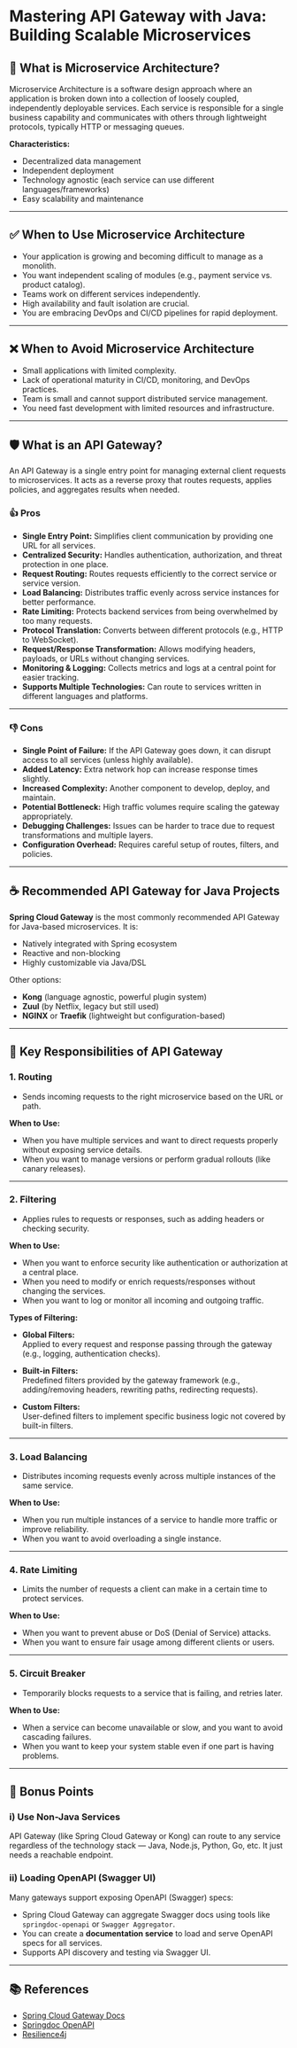 # Mastering API Gateway with Java: Building Scalable Microservices

## 🧩 What is Microservice Architecture?

Microservice Architecture is a software design approach where an application is broken down into a collection of loosely coupled, independently deployable services. Each service is responsible for a single business capability and communicates with others through lightweight protocols, typically HTTP or messaging queues.

**Characteristics:**
- Decentralized data management
- Independent deployment
- Technology agnostic (each service can use different languages/frameworks)
- Easy scalability and maintenance

---

## ✅ When to Use Microservice Architecture

- Your application is growing and becoming difficult to manage as a monolith.
- You want independent scaling of modules (e.g., payment service vs. product catalog).
- Teams work on different services independently.
- High availability and fault isolation are crucial.
- You are embracing DevOps and CI/CD pipelines for rapid deployment.

---

## ❌ When to Avoid Microservice Architecture

- Small applications with limited complexity.
- Lack of operational maturity in CI/CD, monitoring, and DevOps practices.
- Team is small and cannot support distributed service management.
- You need fast development with limited resources and infrastructure.

---

## 🛡️ What is an API Gateway?

An API Gateway is a single entry point for managing external client requests to microservices. It acts as a reverse proxy that routes requests, applies policies, and aggregates results when needed.
### 👍 Pros

- **Single Entry Point:** Simplifies client communication by providing one URL for all services.
- **Centralized Security:** Handles authentication, authorization, and threat protection in one place.
- **Request Routing:** Routes requests efficiently to the correct service or service version.
- **Load Balancing:** Distributes traffic evenly across service instances for better performance.
- **Rate Limiting:** Protects backend services from being overwhelmed by too many requests.
- **Protocol Translation:** Converts between different protocols (e.g., HTTP to WebSocket).
- **Request/Response Transformation:** Allows modifying headers, payloads, or URLs without changing services.
- **Monitoring & Logging:** Collects metrics and logs at a central point for easier tracking.
- **Supports Multiple Technologies:** Can route to services written in different languages and platforms.

---

### 👎 Cons

- **Single Point of Failure:** If the API Gateway goes down, it can disrupt access to all services (unless highly available).
- **Added Latency:** Extra network hop can increase response times slightly.
- **Increased Complexity:** Another component to develop, deploy, and maintain.
- **Potential Bottleneck:** High traffic volumes require scaling the gateway appropriately.
- **Debugging Challenges:** Issues can be harder to trace due to request transformations and multiple layers.
- **Configuration Overhead:** Requires careful setup of routes, filters, and policies.
---

## ☕ Recommended API Gateway for Java Projects

**Spring Cloud Gateway** is the most commonly recommended API Gateway for Java-based microservices. It is:
- Natively integrated with Spring ecosystem
- Reactive and non-blocking
- Highly customizable via Java/DSL

Other options:
- **Kong** (language agnostic, powerful plugin system)
- **Zuul** (by Netflix, legacy but still used)
- **NGINX** or **Traefik** (lightweight but configuration-based)

---


## 🔑 Key Responsibilities of API Gateway

### 1. **Routing**
- Sends incoming requests to the right microservice based on the URL or path.

**When to Use:**  
- When you have multiple services and want to direct requests properly without exposing service details.  
- When you want to manage versions or perform gradual rollouts (like canary releases).

---

### 2. **Filtering**
- Applies rules to requests or responses, such as adding headers or checking security.

**When to Use:**  
- When you want to enforce security like authentication or authorization at a central place.  
- When you need to modify or enrich requests/responses without changing the services.  
- When you want to log or monitor all incoming and outgoing traffic.

**Types of Filtering:**

- **Global Filters:**  
  Applied to every request and response passing through the gateway (e.g., logging, authentication checks).

- **Built-in Filters:**  
  Predefined filters provided by the gateway framework (e.g., adding/removing headers, rewriting paths, redirecting requests).

- **Custom Filters:**  
  User-defined filters to implement specific business logic not covered by built-in filters.

---

### 3. **Load Balancing**
- Distributes incoming requests evenly across multiple instances of the same service.

**When to Use:**  
- When you run multiple instances of a service to handle more traffic or improve reliability.  
- When you want to avoid overloading a single instance.

---

### 4. **Rate Limiting**
- Limits the number of requests a client can make in a certain time to protect services.

**When to Use:**  
- When you want to prevent abuse or DoS (Denial of Service) attacks.  
- When you want to ensure fair usage among different clients or users.

---

### 5. **Circuit Breaker**
- Temporarily blocks requests to a service that is failing, and retries later.

**When to Use:**  
- When a service can become unavailable or slow, and you want to avoid cascading failures.  
- When you want to keep your system stable even if one part is having problems.


---

## 🎁 Bonus Points

### i) Use Non-Java Services
API Gateway (like Spring Cloud Gateway or Kong) can route to any service regardless of the technology stack — Java, Node.js, Python, Go, etc. It just needs a reachable endpoint.

### ii) Loading OpenAPI (Swagger UI)
Many gateways support exposing OpenAPI (Swagger) specs:
- Spring Cloud Gateway can aggregate Swagger docs using tools like `springdoc-openapi` or `Swagger Aggregator`.
- You can create a **documentation service** to load and serve OpenAPI specs for all services.
- Supports API discovery and testing via Swagger UI.

---

## 📚 References
- [Spring Cloud Gateway Docs](https://docs.spring.io/spring-cloud-gateway/docs/current/reference/html/)
- [Springdoc OpenAPI](https://springdoc.org/)
- [Resilience4j](https://resilience4j.readme.io/)


